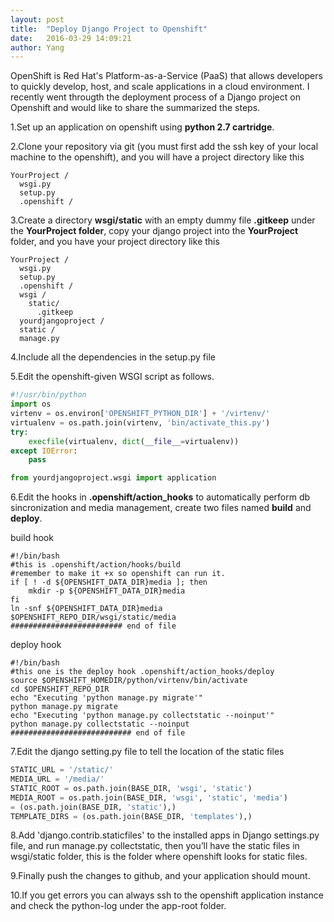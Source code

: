 ```yaml
---
layout: post
title:  "Deploy Django Project to Openshift"
date:   2016-03-29 14:09:21
author: Yang
---
```

OpenShift is Red Hat's Platform-as-a-Service (PaaS) that allows developers to quickly develop, host, and scale applications in a cloud environment. I recently went througth the deployment process of a Django project on Openshift and would like to share the summarized the steps.

1.Set up an application on openshift using **python 2.7 cartridge**.

2.Clone your repository via git (you must first add the ssh key of your local machine to the openshift), and you will have a project directory like this

```
YourProject /
  wsgi.py
  setup.py
  .openshift /
```

3.Create a directory **wsgi/static** with an empty dummy file **.gitkeep** under the **YourProject folder**, copy your django project into the **YourProject** folder, and you have your project directory like this

```
YourProject /
  wsgi.py
  setup.py
  .openshift /
  wsgi /
    static/
      .gitkeep
  yourdjangoproject /
  static /
  manage.py
```

4.Include all the dependencies in the setup.py file

5.Edit the openshift-given WSGI script as follows.

```python
#!/usr/bin/python
import os
virtenv = os.environ['OPENSHIFT_PYTHON_DIR'] + '/virtenv/'
virtualenv = os.path.join(virtenv, 'bin/activate_this.py')
try:
    execfile(virtualenv, dict(__file__=virtualenv))
except IOError:
    pass

from yourdjangoproject.wsgi import application

```

6.Edit the hooks in **.openshift/action_hooks** to automatically perform db sincronization and media management, create two files named **build** and **deploy**.

build hook

```
#!/bin/bash
#this is .openshift/action/hooks/build
#remember to make it +x so openshift can run it.
if [ ! -d ${OPENSHIFT_DATA_DIR}media ]; then
    mkdir -p ${OPENSHIFT_DATA_DIR}media
fi
ln -snf ${OPENSHIFT_DATA_DIR}media $OPENSHIFT_REPO_DIR/wsgi/static/media
######################### end of file

```

deploy hook

```
#!/bin/bash
#this one is the deploy hook .openshift/action_hooks/deploy
source $OPENSHIFT_HOMEDIR/python/virtenv/bin/activate
cd $OPENSHIFT_REPO_DIR
echo "Executing 'python manage.py migrate'"
python manage.py migrate
echo "Executing 'python manage.py collectstatic --noinput'"
python manage.py collectstatic --noinput
########################### end of file

```

7.Edit the django setting.py file to tell the location of the static files

```python
STATIC_URL = '/static/'
MEDIA_URL = '/media/'
STATIC_ROOT = os.path.join(BASE_DIR, 'wsgi', 'static')
MEDIA_ROOT = os.path.join(BASE_DIR, 'wsgi', 'static', 'media')
= (os.path.join(BASE_DIR, 'static'),)
TEMPLATE_DIRS = (os.path.join(BASE_DIR, 'templates'),)
```

8.Add 'django.contrib.staticfiles' to the installed apps in Django settings.py file, and run manage.py collectstatic, then you’ll have the static files in wsgi/static folder, this is the folder where openshift looks for static files.

9.Finally push the changes to github, and your application should mount.

10.If you get errors you can always ssh to the openshift application instance and check the python-log under the app-root folder.
